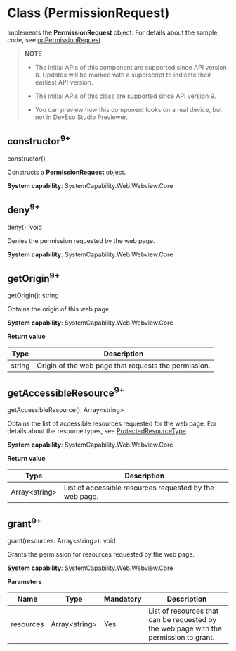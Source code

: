 # Class (PermissionRequest)

Implements the **PermissionRequest** object. For details about the sample code, see [onPermissionRequest](./arkts-basic-components-web-events.md#onpermissionrequest9).

> **NOTE**
>
> - The initial APIs of this component are supported since API version 8. Updates will be marked with a superscript to indicate their earliest API version.
>
> - The initial APIs of this class are supported since API version 9.
>
> - You can preview how this component looks on a real device, but not in DevEco Studio Previewer.

## constructor<sup>9+</sup>

constructor()

Constructs a **PermissionRequest** object.

**System capability**: SystemCapability.Web.Webview.Core

## deny<sup>9+</sup>

deny(): void

Denies the permission requested by the web page.

**System capability**: SystemCapability.Web.Webview.Core

## getOrigin<sup>9+</sup>

getOrigin(): string

Obtains the origin of this web page.

**System capability**: SystemCapability.Web.Webview.Core

**Return value**

| Type    | Description          |
| ------ | ------------ |
| string | Origin of the web page that requests the permission.|

## getAccessibleResource<sup>9+</sup>

getAccessibleResource(): Array\<string\>

Obtains the list of accessible resources requested for the web page. For details about the resource types, see [ProtectedResourceType](./arkts-basic-components-web-e.md#protectedresourcetype9).

**System capability**: SystemCapability.Web.Webview.Core

**Return value**

| Type             | Description           |
| --------------- | ------------- |
| Array\<string\> | List of accessible resources requested by the web page.|

## grant<sup>9+</sup>

grant(resources: Array\<string\>): void

Grants the permission for resources requested by the web page.

**System capability**: SystemCapability.Web.Webview.Core

**Parameters**

| Name      | Type           | Mandatory  | Description           |
| --------- | --------------- | ---- | --------------- |
| resources | Array\<string\> | Yes  | List of resources that can be requested by the web page with the permission to grant.|
